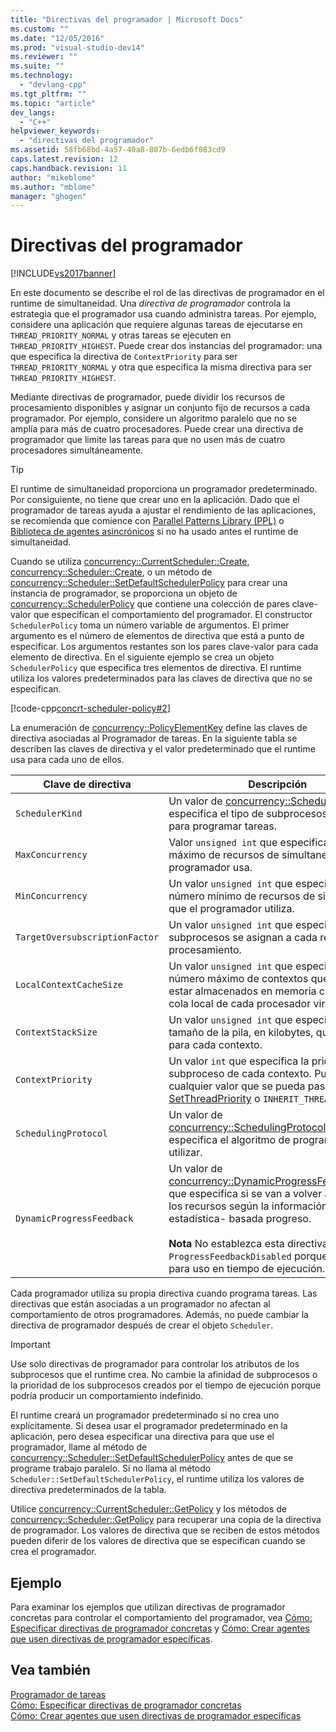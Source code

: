 ```yaml
---
title: "Directivas del programador | Microsoft Docs"
ms.custom: ""
ms.date: "12/05/2016"
ms.prod: "visual-studio-dev14"
ms.reviewer: ""
ms.suite: ""
ms.technology: 
  - "devlang-cpp"
ms.tgt_pltfrm: ""
ms.topic: "article"
dev_langs: 
  - "C++"
helpviewer_keywords: 
  - "directivas del programador"
ms.assetid: 58fb68bd-4a57-40a8-807b-6edb6f083cd9
caps.latest.revision: 12
caps.handback.revision: 11
author: "mikeblome"
ms.author: "mblome"
manager: "ghogen"
---
```

# Directivas del programador
[!INCLUDE[vs2017banner](../../assembler/inline/includes/vs2017banner.md)]

En este documento se describe el rol de las directivas de programador en el runtime de simultaneidad.  Una *directiva de programador* controla la estrategia que el programador usa cuando administra tareas.  Por ejemplo, considere una aplicación que requiere algunas tareas de ejecutarse en `THREAD_PRIORITY_NORMAL` y otras tareas se ejecuten en `THREAD_PRIORITY_HIGHEST`.  Puede crear dos instancias del programador: una que especifica la directiva de `ContextPriority` para ser `THREAD_PRIORITY_NORMAL` y otra que especifica la misma directiva para ser `THREAD_PRIORITY_HIGHEST`.  
  
 Mediante directivas de programador, puede dividir los recursos de procesamiento disponibles y asignar un conjunto fijo de recursos a cada programador.  Por ejemplo, considere un algoritmo paralelo que no se amplía para más de cuatro procesadores.  Puede crear una directiva de programador que limite las tareas para que no usen más de cuatro procesadores simultáneamente.  
  
> [!TIP]
>  El runtime de simultaneidad proporciona un programador predeterminado.  Por consiguiente, no tiene que crear uno en la aplicación.  Dado que el programador de tareas ayuda a ajustar el rendimiento de las aplicaciones, se recomienda que comience con [Parallel Patterns Library \(PPL\)](../../parallel/concrt/parallel-patterns-library-ppl.md) o [Biblioteca de agentes asincrónicos](../../parallel/concrt/asynchronous-agents-library.md) si no ha usado antes el runtime de simultaneidad.  
  
 Cuando se utiliza [concurrency::CurrentScheduler::Create](../Topic/CurrentScheduler::Create%20Method.md), [concurrency::Scheduler::Create](../Topic/Scheduler::Create%20Method.md), o un método de [concurrency::Scheduler::SetDefaultSchedulerPolicy](../Topic/Scheduler::SetDefaultSchedulerPolicy%20Method.md) para crear una instancia de programador, se proporciona un objeto de [concurrency::SchedulerPolicy](../../parallel/concrt/reference/schedulerpolicy-class.md) que contiene una colección de pares clave\-valor que especifican el comportamiento del programador.  El constructor `SchedulerPolicy` toma un número variable de argumentos.  El primer argumento es el número de elementos de directiva que está a punto de especificar.  Los argumentos restantes son los pares clave\-valor para cada elemento de directiva.  En el siguiente ejemplo se crea un objeto `SchedulerPolicy` que especifica tres elementos de directiva.  El runtime utiliza los valores predeterminados para las claves de directiva que no se especifican.  
  
 [!code-cpp[concrt-scheduler-policy#2](../../parallel/concrt/codesnippet/CPP/scheduler-policies_1.cpp)]  
  
 La enumeración de [concurrency::PolicyElementKey](../Topic/PolicyElementKey%20Enumeration.md) define las claves de directiva asociadas al Programador de tareas.  En la siguiente tabla se describen las claves de directiva y el valor predeterminado que el runtime usa para cada uno de ellos.  
  
|Clave de directiva|Descripción|Valor predeterminado|  
|------------------------|-----------------|--------------------------|  
|`SchedulerKind`|Un valor de [concurrency::SchedulerType](../Topic/SchedulerType%20Enumeration.md) que especifica el tipo de subprocesos para utilizar para programar tareas.|`ThreadScheduler` \(subprocesos normales\).  Éste es el único valor válido para esta clave.|  
|`MaxConcurrency`|Valor `unsigned int` que especifica el número máximo de recursos de simultaneidad que el programador usa.|[concurrency::MaxExecutionResources](../Topic/MaxExecutionResources%20Constant.md)|  
|`MinConcurrency`|Un valor `unsigned int` que especifica el número mínimo de recursos de simultaneidad que el programador utiliza.|`1`|  
|`TargetOversubscriptionFactor`|Un valor `unsigned int` que especifica cuántos subprocesos se asignan a cada recurso de procesamiento.|`1`|  
|`LocalContextCacheSize`|Un valor `unsigned int` que especifica el número máximo de contextos que pueden estar almacenados en memoria caché en la cola local de cada procesador virtual.|`8`|  
|`ContextStackSize`|Un valor `unsigned int` que especifica el tamaño de la pila, en kilobytes, que se reserva para cada contexto.|`0` \(usa el tamaño de pila predeterminado\)|  
|`ContextPriority`|Un valor `int` que especifica la prioridad del subproceso de cada contexto.  Puede ser cualquier valor que se pueda pasar a [SetThreadPriority](http://msdn.microsoft.com/library/windows/desktop/ms686277) o `INHERIT_THREAD_PRIORITY`.|`THREAD_PRIORITY_NORMAL`|  
|`SchedulingProtocol`|Un valor de [concurrency::SchedulingProtocolType](../Topic/SchedulingProtocolType%20Enumeration.md) que especifica el algoritmo de programación para utilizar.|`EnhanceScheduleGroupLocality`|  
|`DynamicProgressFeedback`|Un valor de [concurrency::DynamicProgressFeedbackType](../Topic/DynamicProgressFeedbackType%20Enumeration.md) que especifica si se van a volver a equilibrar los recursos según la información estadística\- basada progreso.<br /><br /> **Nota** No establezca esta directiva a `ProgressFeedbackDisabled` porque se reserva para uso en tiempo de ejecución.|`ProgressFeedbackEnabled`|  
  
 Cada programador utiliza su propia directiva cuando programa tareas.  Las directivas que están asociadas a un programador no afectan al comportamiento de otros programadores.  Además, no puede cambiar la directiva de programador después de crear el objeto `Scheduler`.  
  
> [!IMPORTANT]
>  Use solo directivas de programador para controlar los atributos de los subprocesos que el runtime crea.  No cambie la afinidad de subprocesos o la prioridad de los subprocesos creados por el tiempo de ejecución porque podría producir un comportamiento indefinido.  
  
 El runtime creará un programador predeterminado si no crea uno explícitamente.  Si desea usar el programador predeterminado en la aplicación, pero desea especificar una directiva para que use el programador, llame al método de [concurrency::Scheduler::SetDefaultSchedulerPolicy](../Topic/Scheduler::SetDefaultSchedulerPolicy%20Method.md) antes de que se programe trabajo paralelo.  Si no llama al método `Scheduler::SetDefaultSchedulerPolicy`, el runtime utiliza los valores de directiva predeterminados de la tabla.  
  
 Utilice [concurrency::CurrentScheduler::GetPolicy](../Topic/CurrentScheduler::GetPolicy%20Method.md) y los métodos de [concurrency::Scheduler::GetPolicy](../Topic/Scheduler::GetPolicy%20Method.md) para recuperar una copia de la directiva de programador.  Los valores de directiva que se reciben de estos métodos pueden diferir de los valores de directiva que se especifican cuando se crea el programador.  
  
## Ejemplo  
 Para examinar los ejemplos que utilizan directivas de programador concretas para controlar el comportamiento del programador, vea [Cómo: Especificar directivas de programador concretas](../../parallel/concrt/how-to-specify-specific-scheduler-policies.md) y [Cómo: Crear agentes que usen directivas de programador específicas](../../parallel/concrt/how-to-create-agents-that-use-specific-scheduler-policies.md).  
  
## Vea también  
 [Programador de tareas](../../parallel/concrt/task-scheduler-concurrency-runtime.md)   
 [Cómo: Especificar directivas de programador concretas](../../parallel/concrt/how-to-specify-specific-scheduler-policies.md)   
 [Cómo: Crear agentes que usen directivas de programador específicas](../../parallel/concrt/how-to-create-agents-that-use-specific-scheduler-policies.md)